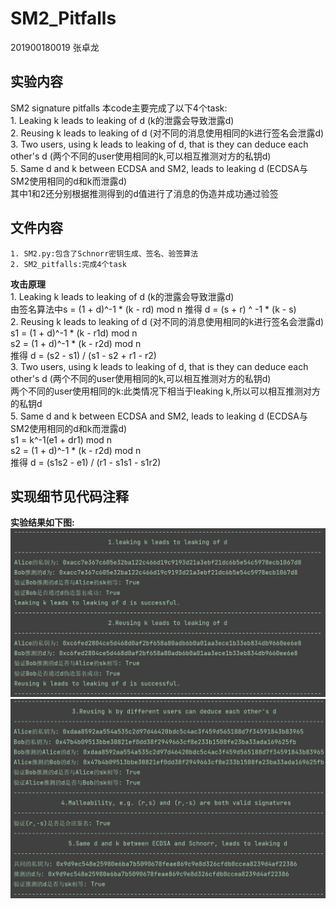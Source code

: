 # SM2_Pitfalls

201900180019 张卓龙

## 实验内容
SM2 signature pitfalls
本code主要完成了以下4个task:        
    1. Leaking k leads to leaking of d (k的泄露会导致泄露d)     
    2. Reusing k leads to leaking of d (对不同的消息使用相同的k进行签名会泄露d)   
    3. Two users, using k leads to leaking of d, that is they can deduce each other's d (两个不同的user使用相同的k,可以相互推测对方的私钥d)          
    5. Same d and k between ECDSA and SM2, leads to leaking d (ECDSA与SM2使用相同的d和k而泄露d)    
    其中1和2还分别根据推测得到的d值进行了消息的伪造并成功通过验签      
    
## 文件内容      
    1. SM2.py:包含了Schnorr密钥生成、签名、验签算法      
    2. SM2_pitfalls:完成4个task


**攻击原理**         
    1. Leaking k leads to leaking of d (k的泄露会导致泄露d)    
    由签名算法中s = (1 + d)^-1 * (k - rd) mod n 推得 d = (s + r) ^ -1 * (k - s)      
    2. Reusing k leads to leaking of d (对不同的消息使用相同的k进行签名会泄露d)      
    s1 = (1 + d)^-1 * (k - r1d) mod n      
    s2 = (1 + d)^-1 * (k - r2d) mod n      
    推得 d = (s2 - s1) / (s1 - s2 + r1 - r2)                 
    3. Two users, using k leads to leaking of d, that is they can deduce each other's d (两个不同的user使用相同的k,可以相互推测对方的私钥d)         
    两个不同的user使用相同的k:此类情况下相当于leaking k,所以可以相互推测对方的私钥d                     
    5. Same d and k between ECDSA and SM2, leads to leaking d (ECDSA与SM2使用相同的d和k而泄露d)       
    s1 = k^-1(e1 + dr1) mod n      
    s2 = (1 + d)^-1 * (k - r2d) mod n        
    推得 d = (s1s2 - e1) / (r1 - s1s1 - s1r2)     
    
    

## 实现细节见代码注释

**实验结果如下图:**
![攻击结果](https://github.com/Zhang-SDU/cst-project/blob/main/SM2/Schnorr_Pitfalls/result1.png)
![攻击结果](https://github.com/Zhang-SDU/cst-project/blob/main/SM2/Schnorr_Pitfalls/result2.png)
